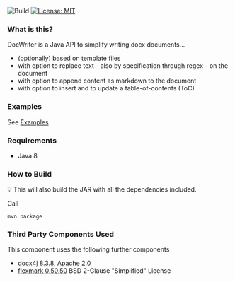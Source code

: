 ![Build](https://github.com/ingomohr/docwriter/actions/workflows/mvn-build-main.yml/badge.svg?branch=master)
[![License: MIT](https://img.shields.io/badge/License-MIT-yellow.svg)](https://opensource.org/licenses/MIT)
### What is this?
DocWriter is a Java API to simplify writing docx documents...

- (optionally) based on template files
- with option to replace text - also by specification through regex - on the document
- with option to append content as markdown to the document
- with option to insert and to update a table-of-contents (ToC)

### Examples
See [Examples](https://github.com/ingomohr/docwriter/wiki/Examples)

### Requirements
- Java 8


### How to Build
:bulb: This will also build the JAR with all the dependencies included.

Call
```
mvn package
```

### Third Party Components Used
This component uses the following further components
* [docx4j 8.3.8](https://github.com/plutext/docx4j), Apache 2.0
* [flexmark 0.50.50](https://github.com/vsch/flexmark-java) BSD 2-Clause "Simplified" License
